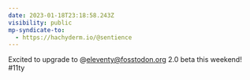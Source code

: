 ```yaml
---
date: 2023-01-18T23:18:58.243Z
visibility: public
mp-syndicate-to:
  - https://hachyderm.io/@sentience
---
```

Excited to upgrade to @eleventy@fosstodon.org 2.0 beta this weekend! #11ty
